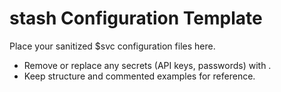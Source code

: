 # stash Configuration Template

Place your sanitized $svc configuration files here.
- Remove or replace any secrets (API keys, passwords) with .
- Keep structure and commented examples for reference.
